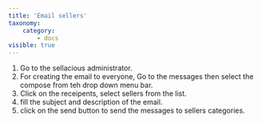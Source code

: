 ```yaml
---
title: 'Email sellers'
taxonomy:
    category:
        - docs
visible: true
---
```


1. Go to the sellacious administrator.
2. For creating the email to everyone, Go to the messages then select the compose from teh drop down menu bar.
3. Click on the receipents, select sellers from the list.
4. fill the subject and description of the email.
5. click on the send button to send the messages to sellers categories.